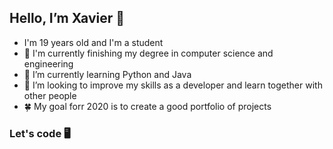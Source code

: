 ## Hello, I’m Xavier 👋
- I'm 19 years old and I'm a student 
- 👀 I'm currently finishing my degree in computer science and engineering
- 🌱 I’m currently learning Python and Java
- 💞️ I’m looking to improve my skills as a developer and learn together with other people
- 🍀 My goal forr 2020 is to create a good portfolio of projects

### Let's code 🖥️ 



<!---
xavisampaio19/xavisampaio19 is a ✨ special ✨ repository because its `README.md` (this file) appears on your GitHub profile.
You can click the Preview link to take a look at your changes.
--->
